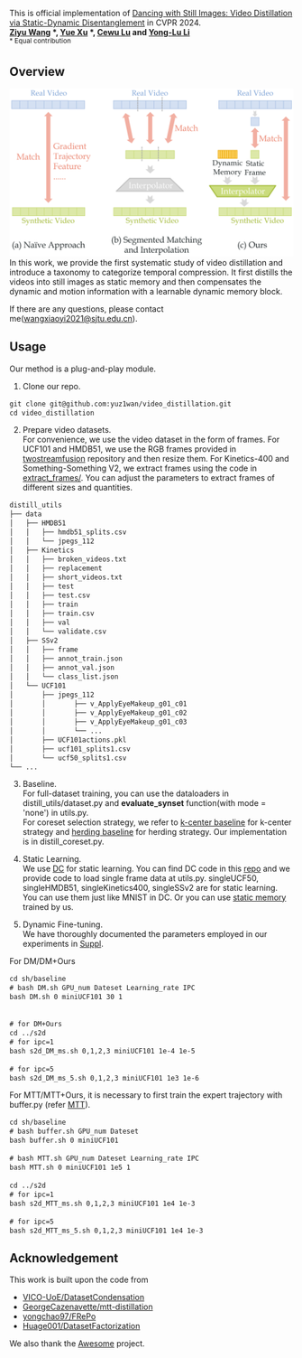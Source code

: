 This is official implementation of [Dancing with Still Images: Video Distillation via Static-Dynamic Disentanglement](https://arxiv.org/abs/2312.00362) in CVPR 2024.   
**[Ziyu Wang](https://github.com/yuz1wan) \*, [Yue Xu](https://silicx.github.io) \*, [Cewu Lu](https://www.mvig.org) and [Yong-Lu Li](https://dirtyharrylyl.github.io)**   
<sup> * Equal contribution </sup> <br>
## Overview
![test](./teaser.png)
In this work, we provide the first systematic study of video distillation and introduce a taxonomy to categorize temporal compression. It first distills the videos into still images as static memory and then compensates the dynamic and motion information with a learnable dynamic memory block.

If there are any questions, please contact me(wangxiaoyi2021@sjtu.edu.cn). 

## Usage
Our method is a plug-and-play module.
1. Clone our repo.
```
git clone git@github.com:yuz1wan/video_distillation.git
cd video_distillation
```
2. Prepare video datasets.  
For convenience, we use the video dataset in the form of frames. For UCF101 and HMDB51, we use the RGB frames provided in [twostreamfusion](https://github.com/feichtenhofer/twostreamfusion) repository and then resize them. For Kinetics-400 and Something-Something V2, we extract frames using the code in [extract_frames/](./extract_frames/). You can adjust the parameters to extract frames of different sizes and quantities.

```
distill_utils
├── data
│   ├── HMDB51
│   │   ├── hmdb51_splits.csv
│   │   └── jpegs_112
│   ├── Kinetics
│   │   ├── broken_videos.txt
│   │   ├── replacement
│   │   ├── short_videos.txt
│   │   ├── test
│   │   ├── test.csv
│   │   ├── train
│   │   ├── train.csv
│   │   ├── val
│   │   └── validate.csv
│   ├── SSv2
│   │   ├── frame
│   │   ├── annot_train.json
│   │   ├── annot_val.json
│   │   └── class_list.json
│   └── UCF101
│       ├── jpegs_112
│       │       ├── v_ApplyEyeMakeup_g01_c01
│       │       ├── v_ApplyEyeMakeup_g01_c02
│       │       ├── v_ApplyEyeMakeup_g01_c03
│       │       └── ...
│       ├── UCF101actions.pkl
│       ├── ucf101_splits1.csv
│       └── ucf50_splits1.csv
└── ...

```
3. Baseline.  
For full-dataset training, you can use the dataloaders in distill_utils/dataset.py and **evaluate_synset** function(with mode = 'none') in utils.py.  
For coreset selection strategy, we refer to [k-center baseline](https://github.com/VICO-UoE/DatasetCondensation/issues/21) for k-center strategy and [herding baseline](https://github.com/VICO-UoE/DatasetCondensation/issues/15) for herding strategy. Our implementation is in distill_coreset.py.

4. Static Learning.  
We use [DC](https://arxiv.org/abs/2006.05929v3) for static learning. You can find DC code in this [repo](https://github.com/VICO-UoE/DatasetCondensation) and we provide code to load single frame data at utils.py. singleUCF50, singleHMDB51, singleKinetics400, singleSSv2 are for static learning. You can use them just like MNIST in DC. 
Or you can use [static memory](https://drive.google.com/drive/folders/1v6VlW0Ohmu5rDgamTqDeQFiMMIZpKl3v?usp=sharing) trained by us.

5. Dynamic Fine-tuning.  
We have thoroughly documented the parameters employed in our experiments in [Suppl](https://arxiv.org/abs/2312.00362).

For DM/DM+Ours
```
cd sh/baseline
# bash DM.sh GPU_num Dateset Learning_rate IPC
bash DM.sh 0 miniUCF101 30 1


# for DM+Ours
cd ../s2d
# for ipc=1
bash s2d_DM_ms.sh 0,1,2,3 miniUCF101 1e-4 1e-5

# for ipc=5
bash s2d_DM_ms_5.sh 0,1,2,3 miniUCF101 1e3 1e-6
```

For MTT/MTT+Ours, it is necessary to first train the expert trajectory with buffer.py (refer [MTT](https://github.com/georgecazenavette/mtt-distillation)).
```
cd sh/baseline
# bash buffer.sh GPU_num Dateset
bash buffer.sh 0 miniUCF101

# bash MTT.sh GPU_num Dateset Learning_rate IPC
bash MTT.sh 0 miniUCF101 1e5 1

cd ../s2d
# for ipc=1
bash s2d_MTT_ms.sh 0,1,2,3 miniUCF101 1e4 1e-3

# for ipc=5
bash s2d_MTT_ms_5.sh 0,1,2,3 miniUCF101 1e4 1e-3

```


## Acknowledgement
This work is built upon the code from 
- [VICO-UoE/DatasetCondensation](https://github.com/VICO-UoE/DatasetCondensation)
- [GeorgeCazenavette/mtt-distillation](https://github.com/georgecazenavette/mtt-distillation)
- [yongchao97/FRePo](https://github.com/yongchao97/FRePo)
- [Huage001/DatasetFactorization](https://github.com/Huage001/DatasetFactorization)

We also thank the [Awesome](https://github.com/Guang000/Awesome-Dataset-Distillation) project.
